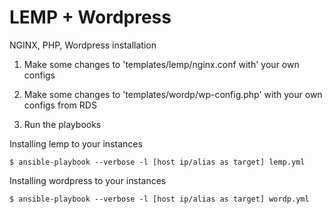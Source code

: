 # LEMP + Wordpress
NGINX, PHP, Wordpress installation

1. Make some changes to 'templates/lemp/nginx.conf with' your own configs

2. Make some changes to 'templates/wordp/wp-config.php' with your own configs from RDS

3. Run the playbooks

Installing lemp to your instances

    $ ansible-playbook --verbose -l [host ip/alias as target] lemp.yml

Installing wordpress to your instances

    $ ansible-playbook --verbose -l [host ip/alias as target] wordp.yml
